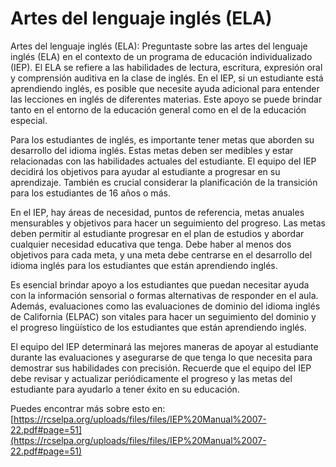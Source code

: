 # Artes del lenguaje inglés (ELA)
Artes del lenguaje inglés (ELA): Preguntaste sobre las artes del lenguaje inglés (ELA) en el contexto de un programa de educación individualizado (IEP). El ELA se refiere a las habilidades de lectura, escritura, expresión oral y comprensión auditiva en la clase de inglés. En el IEP, si un estudiante está aprendiendo inglés, es posible que necesite ayuda adicional para entender las lecciones en inglés de diferentes materias. Este apoyo se puede brindar tanto en el entorno de la educación general como en el de la educación especial.

Para los estudiantes de inglés, es importante tener metas que aborden su desarrollo del idioma inglés. Estas metas deben ser medibles y estar relacionadas con las habilidades actuales del estudiante. El equipo del IEP decidirá los objetivos para ayudar al estudiante a progresar en su aprendizaje. También es crucial considerar la planificación de la transición para los estudiantes de 16 años o más.

En el IEP, hay áreas de necesidad, puntos de referencia, metas anuales mensurables y objetivos para hacer un seguimiento del progreso. Las metas deben permitir al estudiante progresar en el plan de estudios y abordar cualquier necesidad educativa que tenga. Debe haber al menos dos objetivos para cada meta, y una meta debe centrarse en el desarrollo del idioma inglés para los estudiantes que están aprendiendo inglés.

Es esencial brindar apoyo a los estudiantes que puedan necesitar ayuda con la información sensorial o formas alternativas de responder en el aula. Además, evaluaciones como las evaluaciones de dominio del idioma inglés de California (ELPAC) son vitales para hacer un seguimiento del dominio y el progreso lingüístico de los estudiantes que están aprendiendo inglés.

El equipo del IEP determinará las mejores maneras de apoyar al estudiante durante las evaluaciones y asegurarse de que tenga lo que necesita para demostrar sus habilidades con precisión. Recuerde que el equipo del IEP debe revisar y actualizar periódicamente el progreso y las metas del estudiante para ayudarlo a tener éxito en su educación.

Puedes encontrar más sobre esto en: [https://rcselpa.org/uploads/files/files/IEP%20Manual%2007-22.pdf#page=51](https://rcselpa.org/uploads/files/files/IEP%20Manual%2007-22.pdf#page=51)
